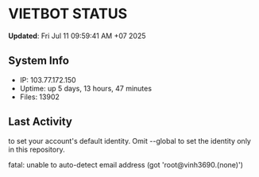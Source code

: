 # VIETBOT STATUS
**Updated**: Fri Jul 11 09:59:41 AM +07 2025

## System Info
- IP: 103.77.172.150
- Uptime: up 5 days, 13 hours, 47 minutes
- Files: 13902

## Last Activity

to set your account's default identity.
Omit --global to set the identity only in this repository.

fatal: unable to auto-detect email address (got 'root@vinh3690.(none)')
